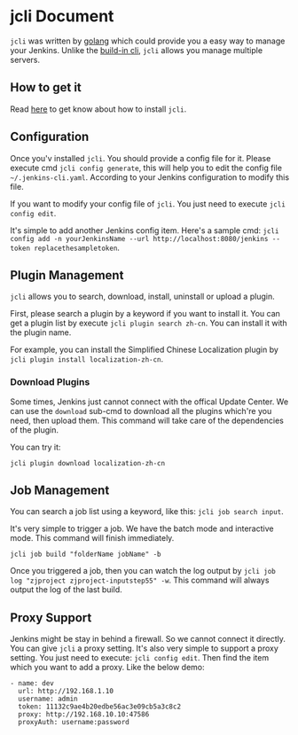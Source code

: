 # jcli Document

`jcli` was written by [golang](https://github.com/golang) which could provide you a easy way to manage your Jenkins. Unlike the [build-in cli](https://jenkins.io/doc/book/managing/cli/), `jcli` allows you manage multiple servers.

## How to get it

Read [here](../../README.md) to get know about how to install `jcli`.

## Configuration

Once you'v installed `jcli`. You should provide a config file for it. Please execute cmd `jcli config generate`, this will help you to edit the config file `~/.jenkins-cli.yaml`. According to your Jenkins configuration to modify this file.

If you want to modify your config file of `jcli`. You just need to execute `jcli config edit`.

It's simple to add another Jenkins config item. Here's a sample cmd: `jcli config add -n yourJenkinsName --url http://localhost:8080/jenkins --token replacethesampletoken`.

## Plugin Management

`jcli` allows you to search, download, install, uninstall or upload a plugin.

First, please search a plugin by a keyword if you want to install it. You can get a plugin list by execute `jcli plugin search zh-cn`. You can install it with the plugin name.

For example, you can install the Simplified Chinese Localization plugin by `jcli plugin install localization-zh-cn`.

### Download Plugins

Some times, Jenkins just cannot connect with the offical Update Center. We can use the `download` sub-cmd to download all the plugins which're you need, then upload them. This command will take care of the dependencies of the plugin.

You can try it:

`jcli plugin download localization-zh-cn`

## Job Management

You can search a job list using a keyword, like this: `jcli job search input`.

It's very simple to trigger a job. We have the batch mode and interactive mode. This command will finish immediately.

`jcli job build "folderName jobName" -b`

Once you triggered a job, then you can watch the log output by `jcli job log "zjproject zjproject-inputstep55" -w`. This command will always output the log of the last build.

## Proxy Support

Jenkins might be stay in behind a firewall. So we cannot connect it directly. You can give `jcli` a proxy setting. It's also very simple to support a proxy setting. You just need to execute: `jcli config edit`. Then find the item which you want to add a proxy. Like the below demo:

```
- name: dev
  url: http://192.168.1.10
  username: admin
  token: 11132c9ae4b20edbe56ac3e09cb5a3c8c2
  proxy: http://192.168.10.10:47586
  proxyAuth: username:password
```
